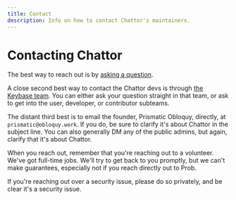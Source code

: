 ```yaml
---
title: Contact
description: Info on how to contact Chattor's maintainers.
---
```


# Contacting Chattor

The best way to reach out is by [asking a question][question].

A close second best way to contact the Chattor devs is through [the Keybase team][keybase].
You can either ask your question straight in that team, or ask to get into the user, developer, or contributor subteams.

The distant third best is to email the founder, Prismatic Obloquy, directly, at `prismatic@obloquy.work`.
If you do, be sure to clarify it's about Chattor in the subject line.
You can also generally DM any of the public admins, but again, clarify that it's about Chattor.

When you reach out, remember that you're reaching out to a volunteer.
We've got full-time jobs.
We'll try to get back to you promptly, but we can't make guarantees, especially not if you reach directly out to Prob.

If you're reaching out over a security issue, please do so privately, and be clear it's a security issue.

  [question]: https://github.com/prismatic-obloquy/chattor/issues/new?assignees=&labels=question%2Cneeds-triage&template=QUESTION.yml
  [keybase]: https://keybase.io/team/chattor
